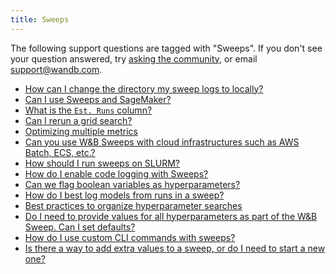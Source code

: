 ```yaml
---
title: Sweeps 
---
```

The following support questions are tagged with "Sweeps". If you don't see 
your question answered, try [asking the community](https://community.wandb.ai/), 
or email [support@wandb.com](mailto:support@wandb.com).

- [How can I change the directory my sweep logs to locally?](how_can_change_directory_sweep_logs_locally.md)
- [Can I use Sweeps and SageMaker?](can_sweeps_sagemaker.md)
- [What is the `Est. Runs` column?](est_runs_column.md)
- [Can I rerun a grid search?](can_rerun_grid_search.md)
- [Optimizing multiple metrics](optimizing_multiple_metrics.md)
- [Can you use W&B Sweeps with cloud infrastructures such as AWS Batch, ECS, etc.?](can_wb_sweeps_cloud_infrastructures_such_aws_batch_ecs_etc.md)
- [How should I run sweeps on SLURM?](how_should_run_sweeps_slurm.md)
- [How do I enable code logging with Sweeps?](how_enable_code_logging_sweeps.md)
- [Can we flag boolean variables as hyperparameters?](can_we_flag_boolean_variables_hyperparameters.md)
- [How do I best log models from runs in a sweep?](how_best_log_models_runs_sweep.md)
- [Best practices to organize hyperparameter searches](best_practices_organize_hyperparameter_searches.md)
- [Do I need to provide values for all hyperparameters as part of the W&B Sweep. Can I set defaults?](need_provide_values_all_hyperparameters_part_wb_sweep_can_set.md)
- [How do I use custom CLI commands with sweeps?](how_custom_cli_commands_sweeps.md)
- [Is there a way to add extra values to a sweep, or do I need to start a new one?](there_way_add_extra_values_sweep_need_start_new_one.md)
